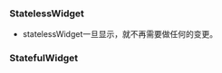 ### StatelessWidget

- statelessWidget一旦显示，就不再需要做任何的变更。

###  StatefulWidget


<!--stackedit_data:
eyJoaXN0b3J5IjpbLTc5OTc0MjE3NV19
-->